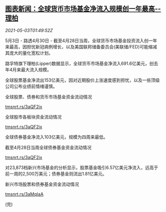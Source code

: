 <!--1620007263000-->
[图表新闻：全球货币市场基金净流入规模创一年最高--理柏](https://cn.reuters.com/article/global-fund-flows-lipper-0503-idCNKBS2CK033)
------

<div><i>2021-05-03T01:49:52Z</i></div><p>5月3日 - 路透4月30日 - 截至4月28日当周，全球货币市场基金投资流入创一年来最高，因担忧新冠病例增长，以及美国联邦储备委员会(美联储/FED)可能缩减其庞大的量化宽松计划。</p><p>路孚特旗下理柏(Lipper)数据显示，全球货币市场基金净流入691.6亿美元，创去年4月来最大流入规模。</p><p>全球股票基金净流出153亿美元，因对近期股价上涨速度感到担忧，以及一些顶级公司公布业绩前情绪谨慎。</p><p>全球股票、债券和货币市场基金资金流动情况</p><p><a href="https://tmsnrt.rs/3aQF2ix">tmsnrt.rs/3aQF2ix</a></p><p>全球股市各板块资金流动情况</p><p><a href="https://tmsnrt.rs/3aQF2ix">tmsnrt.rs/3aQF2ix</a></p><p>全球债券基金净流入103亿美元，规模为四周来最低。</p><p>截至4月28日当周全球债券基金资金流动情况</p><p><a href="https://tmsnrt.rs/3aQF2ix">tmsnrt.rs/3aQF2ix</a></p><p>对23,873档新兴市场基金的分析显示，股票基金吸引6.57亿美元净流入，远高于前一周的2,500万美元；债券基金则流出1.81亿美元。</p><p>新兴市场股票和债券基金资金流动情况</p><p><a href="https://tmsnrt.rs/3aMqIaA">tmsnrt.rs/3aMqIaA</a></p><p>(完)</p>
